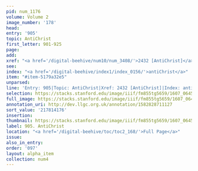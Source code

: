 ```yaml
---
pid: num_1176
volume: Volume 2
image_number: '178'
head:
entry: '905'
topic: AntiChrist
first_letter: 901-925
page:
add:
xref: "<a href='/digital-beehive/num10/num_3408/'>2432 [AntiChrist]</a>"
see:
index: "<a href='/digital-beehive/index1/index_0156/'>antiChrist</a>"
item: "#item-5179a32e5"
unparsed:
line: 'Entry: 905|Topic: AntiChrist|Xref: 2432 [AntiChrist]|Index: antiChrist|#item-5179a32e5'
selection: https://stacks.stanford.edu/image/iiif/fm855tg5659/1607_0645/974,4176,2776,797/full/0/default.jpg
full_image: https://stacks.stanford.edu/image/iiif/fm855tg5659/1607_0645/full/full/0/default.jpg
annotation_uri: http://dev.llgc.org.uk/annotation/1582828711127
sort_value: '217814176'
insertion:
thumbnail: https://stacks.stanford.edu/image/iiif/fm855tg5659/1607_0645/974,4176,600,180/250,/0/default.jpg
label: 905. AntiChrist
location: "<a href='/digital-beehive/toc/toc2_168/'>Full Page</a>"
issue:
also_in_entry:
order: '097'
layout: alpha_item
collection: num4
---
```

